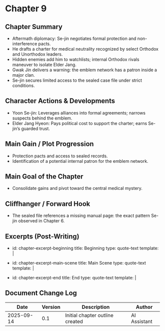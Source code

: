 # Chapter 9

## Chapter Summary
- Aftermath diplomacy: Se-jin negotiates formal protection and non-interference pacts.
- He drafts a charter for medical neutrality recognized by select Orthodox and Unorthodox leaders.
- Hidden enemies add him to watchlists; internal Orthodox rivals maneuver to isolate Elder Jang.
- Gwak Jin delivers a warning: the emblem network has a patron inside a major clan.
- Se-jin secures limited access to the sealed case file under strict conditions.

## Character Actions & Developments
- Yoon Se-jin: Leverages alliances into formal agreements; narrows suspects behind the emblem.
- Elder Jang Hyeon: Pays political cost to support the charter; earns Se-jin’s guarded trust.

## Main Gain / Plot Progression
- Protection pacts and access to sealed records.
- Identification of a potential internal patron for the emblem network.

## Main Goal of the Chapter
- Consolidate gains and pivot toward the central medical mystery.

## Cliffhanger / Forward Hook
- The sealed file references a missing manual page: the exact pattern Se-jin observed in Chapter 6.

## Excerpts (Post-Writing)
- id: chapter-excerpt-beginning
  title: Beginning
  type: quote-text
  template: |
    > 
- id: chapter-excerpt-main-scene
  title: Main Scene
  type: quote-text
  template: |
    > 
- id: chapter-excerpt-end
  title: End
  type: quote-text
  template: |
    > 

## Document Change Log
| Date       | Version | Description                     | Author       |
|------------|---------|---------------------------------|--------------|
| 2025-09-14 | 0.1     | Initial chapter outline created | AI Assistant |

